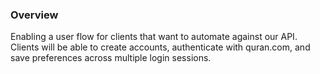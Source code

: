 ### Overview

Enabling a user flow for clients that want to automate against our API. Clients will be able to create accounts, authenticate with quran.com, and save preferences across multiple login sessions.
